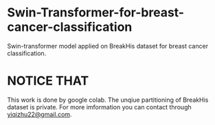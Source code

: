 # Swin-Transformer-for-breast-cancer-classification
Swin-transformer model applied on BreakHis dataset for breast cancer classification.
# NOTICE THAT 
This work is done by google colab.
The unqiue partitioning of BreakHis dataset is private. For more imformation you can contact through yiqizhu22@gmail.com.
